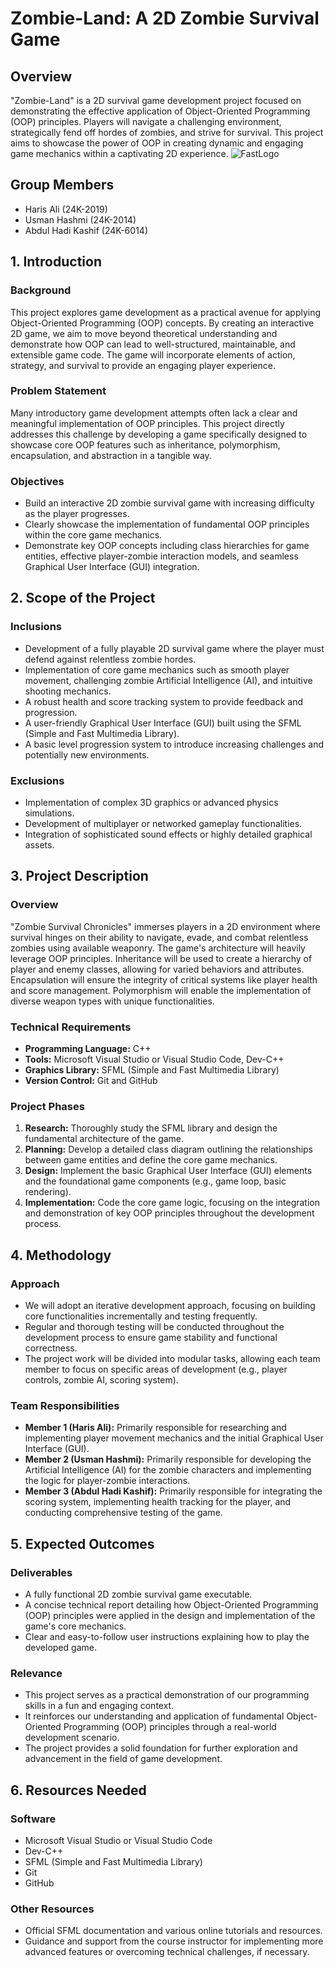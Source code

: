 # Zombie-Land: A 2D Zombie Survival Game

## Overview

"Zombie-Land" is a 2D survival game development project focused on demonstrating the effective application of Object-Oriented Programming (OOP) principles. Players will navigate a challenging environment, strategically fend off hordes of zombies, and strive for survival. This project aims to showcase the power of OOP in creating dynamic and engaging game mechanics within a captivating 2D experience.
![FastLogo](https://github.com/UsmanHashmi856/OOP-Project/commit/f57ae716d8d721a1277a9a846f75f472e9789bf8)
## Group Members

* Haris Ali (24K-2019)
* Usman Hashmi (24K-2014)
* Abdul Hadi Kashif (24K-6014)

## 1. Introduction

### Background

This project explores game development as a practical avenue for applying Object-Oriented Programming (OOP) concepts. By creating an interactive 2D game, we aim to move beyond theoretical understanding and demonstrate how OOP can lead to well-structured, maintainable, and extensible game code. The game will incorporate elements of action, strategy, and survival to provide an engaging player experience.

### Problem Statement

Many introductory game development attempts often lack a clear and meaningful implementation of OOP principles. This project directly addresses this challenge by developing a game specifically designed to showcase core OOP features such as inheritance, polymorphism, encapsulation, and abstraction in a tangible way.

### Objectives

* Build an interactive 2D zombie survival game with increasing difficulty as the player progresses.
* Clearly showcase the implementation of fundamental OOP principles within the core game mechanics.
* Demonstrate key OOP concepts including class hierarchies for game entities, effective player-zombie interaction models, and seamless Graphical User Interface (GUI) integration.

## 2. Scope of the Project

### Inclusions

* Development of a fully playable 2D survival game where the player must defend against relentless zombie hordes.
* Implementation of core game mechanics such as smooth player movement, challenging zombie Artificial Intelligence (AI), and intuitive shooting mechanics.
* A robust health and score tracking system to provide feedback and progression.
* A user-friendly Graphical User Interface (GUI) built using the SFML (Simple and Fast Multimedia Library).
* A basic level progression system to introduce increasing challenges and potentially new environments.

### Exclusions

* Implementation of complex 3D graphics or advanced physics simulations.
* Development of multiplayer or networked gameplay functionalities.
* Integration of sophisticated sound effects or highly detailed graphical assets.

## 3. Project Description

### Overview

"Zombie Survival Chronicles" immerses players in a 2D environment where survival hinges on their ability to navigate, evade, and combat relentless zombies using available weaponry. The game's architecture will heavily leverage OOP principles. Inheritance will be used to create a hierarchy of player and enemy classes, allowing for varied behaviors and attributes. Encapsulation will ensure the integrity of critical systems like player health and score management. Polymorphism will enable the implementation of diverse weapon types with unique functionalities.

### Technical Requirements

* **Programming Language:** C++
* **Tools:** Microsoft Visual Studio or Visual Studio Code, Dev-C++
* **Graphics Library:** SFML (Simple and Fast Multimedia Library)
* **Version Control:** Git and GitHub

### Project Phases

1.  **Research:** Thoroughly study the SFML library and design the fundamental architecture of the game.
2.  **Planning:** Develop a detailed class diagram outlining the relationships between game entities and define the core game mechanics.
3.  **Design:** Implement the basic Graphical User Interface (GUI) elements and the foundational game components (e.g., game loop, basic rendering).
4.  **Implementation:** Code the core game logic, focusing on the integration and demonstration of key OOP principles throughout the development process.

## 4. Methodology

### Approach

* We will adopt an iterative development approach, focusing on building core functionalities incrementally and testing frequently.
* Regular and thorough testing will be conducted throughout the development process to ensure game stability and functional correctness.
* The project work will be divided into modular tasks, allowing each team member to focus on specific areas of development (e.g., player controls, zombie AI, scoring system).

### Team Responsibilities

* **Member 1 (Haris Ali):** Primarily responsible for researching and implementing player movement mechanics and the initial Graphical User Interface (GUI).
* **Member 2 (Usman Hashmi):** Primarily responsible for developing the Artificial Intelligence (AI) for the zombie characters and implementing the logic for player-zombie interactions.
* **Member 3 (Abdul Hadi Kashif):** Primarily responsible for integrating the scoring system, implementing health tracking for the player, and conducting comprehensive testing of the game.

## 5. Expected Outcomes

### Deliverables

* A fully functional 2D zombie survival game executable.
* A concise technical report detailing how Object-Oriented Programming (OOP) principles were applied in the design and implementation of the game's core mechanics.
* Clear and easy-to-follow user instructions explaining how to play the developed game.

### Relevance

* This project serves as a practical demonstration of our programming skills in a fun and engaging context.
* It reinforces our understanding and application of fundamental Object-Oriented Programming (OOP) principles through a real-world development scenario.
* The project provides a solid foundation for further exploration and advancement in the field of game development.

## 6. Resources Needed

### Software

* Microsoft Visual Studio or Visual Studio Code
* Dev-C++
* SFML (Simple and Fast Multimedia Library)
* Git
* GitHub

### Other Resources

* Official SFML documentation and various online tutorials and resources.
* Guidance and support from the course instructor for implementing more advanced features or overcoming technical challenges, if necessary.
